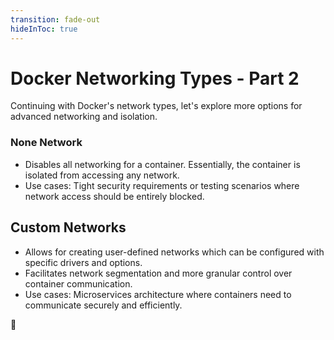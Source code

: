 ```yaml
---
transition: fade-out
hideInToc: true
---
```


# Docker Networking Types - Part 2

Continuing with Docker's network types, let's explore more options for advanced networking and isolation.

### None Network

- Disables all networking for a container. Essentially, the container is isolated from accessing any network.
- Use cases: Tight security requirements or testing scenarios where network access should be entirely blocked.



## Custom Networks

- Allows for creating user-defined networks which can be configured with specific drivers and options.
- Facilitates network segmentation and more granular control over container communication.
- Use cases: Microservices architecture where containers need to communicate securely and efficiently.


<div class="absolute right-4 bottom-6 text-8xl animate-fade-in">
  📡
</div>
